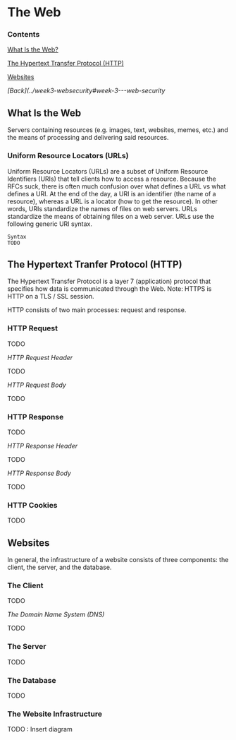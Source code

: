 # The Web

### Contents
[What Is the Web?](#what-is-the-web)

[The Hypertext Transfer Protocol (HTTP)](#the-hypertext-transfer-protocol-http)

[Websites](#websites)

*[Back](../week3-websecurity#week-3---web-security*


## What Is the Web

Servers containing resources (e.g. images, text, websites, memes, etc.) and 
the means of processing and delivering said resources.

### Uniform Resource Locators (URLs)

Uniform Resource Locators (URLs) are a subset of Uniform Resource Identifiers 
(URIs) that tell clients how to access a resource. Because the RFCs suck, there 
is often much confusion over what defines a URL vs what defines a URI. At 
the end of the day, a URI is an identifier (the name of a resource), whereas 
a URL is a locator (how to get the resource). In other words, URIs standardize 
the names of files on web servers. URLs standardize the means of obtaining 
files on a web server. URLs use the following generic URI syntax.

```
Syntax
TODO
```


## The Hypertext Tranfer Protocol (HTTP)

The Hypertext Transfer Protocol is a layer 7 (application) protocol that 
specifies how data is communicated through the Web. Note: HTTPS is HTTP on 
a TLS / SSL session.

HTTP consists of two main processes: request and response.

### HTTP Request
TODO

*HTTP Request Header*

TODO

*HTTP Request Body*

TODO

### HTTP Response
TODO

*HTTP Response Header*

TODO

*HTTP Response Body*

TODO

### HTTP Cookies
TODO


## Websites

In general, the infrastructure of a website consists of three components: 
the client, the server, and the database.

### The Client
TODO

*The Domain Name System (DNS)*

TODO

### The Server
TODO

### The Database
TODO

### The Website Infrastructure
TODO : Insert diagram

